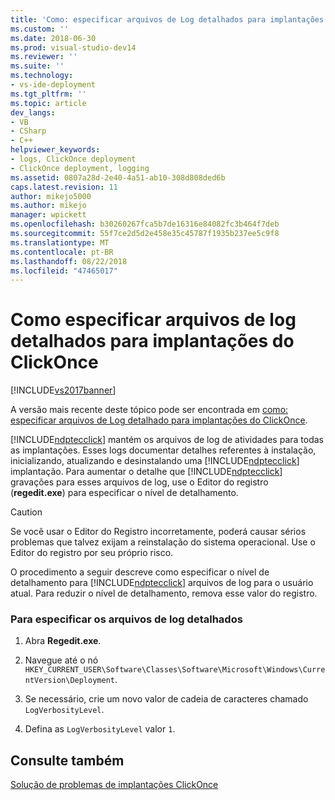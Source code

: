 ```yaml
---
title: 'Como: especificar arquivos de Log detalhados para implantações do ClickOnce | Microsoft Docs'
ms.custom: ''
ms.date: 2018-06-30
ms.prod: visual-studio-dev14
ms.reviewer: ''
ms.suite: ''
ms.technology:
- vs-ide-deployment
ms.tgt_pltfrm: ''
ms.topic: article
dev_langs:
- VB
- CSharp
- C++
helpviewer_keywords:
- logs, ClickOnce deployment
- ClickOnce deployment, logging
ms.assetid: 0807a28d-2e40-4a51-ab10-308d808ded6b
caps.latest.revision: 11
author: mikejo5000
ms.author: mikejo
manager: wpickett
ms.openlocfilehash: b30260267fca5b7de16316e84082fc3b464f7deb
ms.sourcegitcommit: 55f7ce2d5d2e458e35c45787f1935b237ee5c9f8
ms.translationtype: MT
ms.contentlocale: pt-BR
ms.lasthandoff: 08/22/2018
ms.locfileid: "47465017"
---
```

# <a name="how-to-specify-verbose-log-files-for-clickonce-deployments"></a>Como especificar arquivos de log detalhados para implantações do ClickOnce
[!INCLUDE[vs2017banner](../includes/vs2017banner.md)]

A versão mais recente deste tópico pode ser encontrada em [como: especificar arquivos de Log detalhado para implantações do ClickOnce](https://docs.microsoft.com/visualstudio/deployment/how-to-specify-verbose-log-files-for-clickonce-deployments).  
  
[!INCLUDE[ndptecclick](../includes/ndptecclick-md.md)] mantém os arquivos de log de atividades para todas as implantações. Esses logs documentar detalhes referentes à instalação, inicializando, atualizando e desinstalando uma [!INCLUDE[ndptecclick](../includes/ndptecclick-md.md)] implantação. Para aumentar o detalhe que [!INCLUDE[ndptecclick](../includes/ndptecclick-md.md)] gravações para esses arquivos de log, use o Editor do registro (**regedit.exe**) para especificar o nível de detalhamento.  
  
> [!CAUTION]
>  Se você usar o Editor do Registro incorretamente, poderá causar sérios problemas que talvez exijam a reinstalação do sistema operacional. Use o Editor do registro por seu próprio risco.  
  
 O procedimento a seguir descreve como especificar o nível de detalhamento para [!INCLUDE[ndptecclick](../includes/ndptecclick-md.md)] arquivos de log para o usuário atual. Para reduzir o nível de detalhamento, remova esse valor do registro.  
  
### <a name="to-specify-verbose-log-files"></a>Para especificar os arquivos de log detalhados  
  
1.  Abra **Regedit.exe**.  
  
2.  Navegue até o nó `HKEY_CURRENT_USER\Software\Classes\Software\Microsoft\Windows\CurrentVersion\Deployment`.  
  
3.  Se necessário, crie um novo valor de cadeia de caracteres chamado `LogVerbosityLevel`.  
  
4.  Defina as `LogVerbosityLevel` valor `1`.  
  
## <a name="see-also"></a>Consulte também  
 [Solução de problemas de implantações ClickOnce](../deployment/troubleshooting-clickonce-deployments.md)



